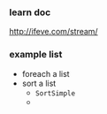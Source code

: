 ### learn doc
http://ifeve.com/stream/


### example list
- foreach a list
- sort a list
    - `SortSimple` 
    - 